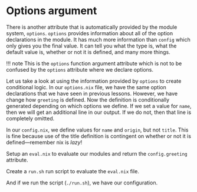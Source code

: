 # Options argument

There is another attribute that is automatically provided by the  module system, `options`.
`options` provides information about all of the option declarations in the module.
It has much more information than `config` which only gives you the final value.
It can tell you what the type is, what the default value is, whether or not it is defined, and many more things.

!!! note
    This is the `options` function argument attribute which is not to be confused by the `options` attribute where we declare options.

Let us take a look at using the information provided by `options` to create conditional logic.
In our `options.nix` file, we have the same option declarations that we have seen in previous lessons.
However, we have change how `greeting` is defined.
Now the definition is conditionally generated depending on which options we define.
If we set a value for `name`, then we will get an additional line in our output.
If we do not, then that line is completely omitted.

[//]: # (./options.nix)

In our `config.nix`, we define values for `name` and `origin`, but not `title`.
This is fine because use of the title definition is contingent on whether or not it is defined—remember nix is *lazy*!

[//]: # (./config.nix)

Setup an `eval.nix` to evaluate our modules and return the `config.greeting` attribute.

[//]: # (./eval.nix)

Create a `run.sh` run script to evaluate the `eval.nix` file.

[//]: # (./run.sh)

And if we run the script (`./run.sh`), we have our configuration.

[//]: # (self.eval)
